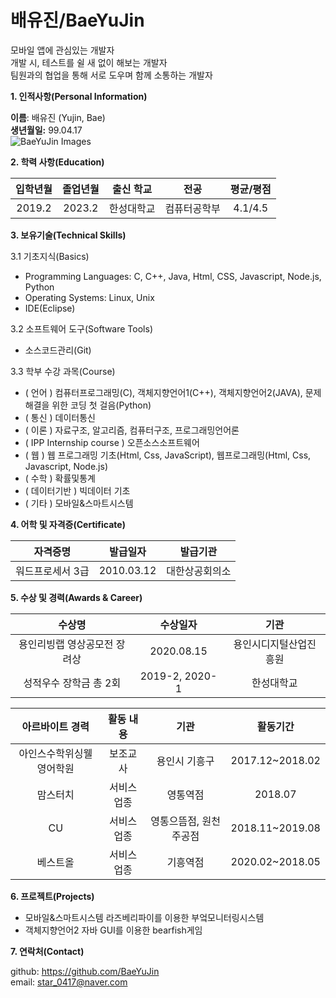 # 배유진/BaeYuJin
모바일 앱에 관심있는 개발자  
개발 시, 테스트를 쉴 새 없이 해보는 개발자  
팀원과의 협업을 통해 서로 도우며 함께 소통하는 개발자

**1. 인적사항(Personal Information)**

**이름**: 배유진 (Yujin, Bae)  
**생년월일:** 99.04.17  
![BaeYuJin Images](images/image.jpg)

**2. 학력 사항(Education)**

| 입학년월 | 졸업년월 | 출신 학교 | 전공 | 평균/평점 |
|:----------:|:---------:|:----------:|:----------:|:----------:|
| 2019.2 | 2023.2	| 한성대학교	| 컴퓨터공학부 | 4.1/4.5 |


**3. 보유기술(Technical Skills)**

3.1 기초지식(Basics)

* Programming Languages: C, C++, Java, Html, CSS, Javascript, Node.js, Python
* Operating Systems: Linux, Unix
* IDE(Eclipse)

3.2 소프트웨어 도구(Software Tools)

* 소스코드관리(Git)

3.3 학부 수강 과목(Course)
* ( 언어 ) 컴퓨터프로그래밍(C), 객체지향언어1(C++), 객체지향언어2(JAVA), 문제해결을 위한 코딩 첫 걸음(Python)
* ( 통신 ) 데이터통신
* ( 이론 ) 자료구조, 알고리즘, 컴퓨터구조, 프로그래밍언어론
* ( IPP Internship course ) 오픈소스소프트웨어
* ( 웹 ) 웹 프로그래밍 기초(Html, Css, JavaScript), 웹프로그래밍(Html, Css, Javascript, Node.js)
* ( 수학 ) 확률및통계
* ( 데이터기반 ) 빅데이터 기초
* ( 기타 ) 모바일&스마트시스템

**4. 어학 및 자격증(Certificate)**

| 자격증명 | 발급일자 | 발급기관 |
|:----------:|:----------:|:----------:|
| 워드프로세서 3급 | 2010.03.12 | 대한상공회의소 |

**5. 수상 및 경력(Awards & Career)**

| 수상명 | 수상일자 | 기관 |
|:----------------:|:----------------:|:----------------:|
| 용인리빙랩 영상공모전 장려상 | 2020.08.15 | 용인시디지털산업진흥원 |
| 성적우수 장학금 총 2회 | 2019-2, 2020-1 | 한성대학교 |

|아르바이트 경력 |	활동 내용 |	기관 | 활동기간 |
|:----------------:|:----------------:|:----------------:|:----------------:|
|아인스수학위싱웰영어학원|보조교사|용인시 기흥구|2017.12~2018.02|
|맘스터치|서비스업종|영통역점|2018.07|
|CU|서비스업종|영통으뜸점, 원천주공점|2018.11~2019.08|
|베스트올|서비스업종|기흥역점|2020.02~2018.05|

**6. 프로젝트(Projects)**

* 모바일&스마트시스템 라즈베리파이를 이용한 부엌모니터링시스템
* 객체지향언어2 자바 GUI를 이용한 bearfish게임

**7. 연락처(Contact)**

github: https://github.com/BaeYuJin  
email: star_0417@naver.com
